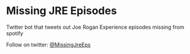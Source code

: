 # Missing JRE Episodes
Twitter bot that tweets out Joe Rogan Experience episodes missing from spotify

Follow on twitter: [@MissingJreEps](https://twitter.com/MissingJreEps)
